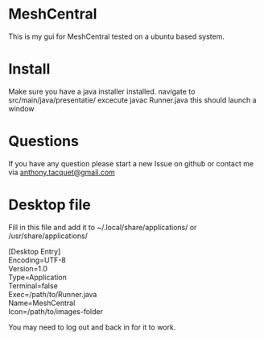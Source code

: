 # MeshCentral
This is my gui for MeshCentral tested on a ubuntu based system.

# Install
Make sure you have a java installer installed.
navigate to src/main/java/presentatie/
excecute javac Runner.java
this should launch a window

# Questions
If you have any question please start a new Issue on github or contact me via anthony.tacquet@gmail.com

# Desktop file
Fill in this file and add it to ~/.local/share/applications/ or /usr/share/applications/

[Desktop Entry]\
Encoding=UTF-8\
Version=1.0\
Type=Application\
Terminal=false\
Exec=/path/to/Runner.java\
Name=MeshCentral\
Icon=/path/to/images-folder

You may need to log out and back in for it to work.
